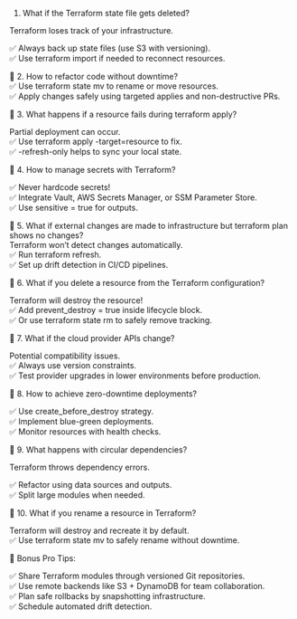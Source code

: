 

1. What if the Terraform state file gets deleted?
   
 Terraform loses track of your infrastructure. <br>
 
 ✅ Always back up state files (use S3 with versioning). <br>
 ✅ Use terraform import if needed to reconnect resources.

🔹 2. How to refactor code without downtime?<br>
 ✅ Use terraform state mv to rename or move resources.<br>
 ✅ Apply changes safely using targeted applies and non-destructive PRs.

🔹 3. What happens if a resource fails during terraform apply?<br>

 Partial deployment can occur.<br>
 ✅ Use terraform apply -target=resource to fix.<br>
 ✅ -refresh-only helps to sync your local state.

🔹 4. How to manage secrets with Terraform?<br>

 ✅ Never hardcode secrets!<br>
 ✅ Integrate Vault, AWS Secrets Manager, or SSM Parameter Store.<br>
 ✅ Use sensitive = true for outputs.<br>

🔹 5. What if external changes are made to infrastructure but terraform plan shows no changes?<br>
 Terraform won’t detect changes automatically.<br>
 ✅ Run terraform refresh.<br>
 ✅ Set up drift detection in CI/CD pipelines.<br>

🔹 6. What if you delete a resource from the Terraform configuration?<br>
 
 Terraform will destroy the resource!<br>
 ✅ Add prevent_destroy = true inside lifecycle block.<br>
 ✅ Or use terraform state rm to safely remove tracking.<br>

🔹 7. What if the cloud provider APIs change?<br>

 Potential compatibility issues.<br>
 ✅ Always use version constraints.<br>
 ✅ Test provider upgrades in lower environments before production.<br>

🔹 8. How to achieve zero-downtime deployments?<br>

 ✅ Use create_before_destroy strategy.<br>
 ✅ Implement blue-green deployments.<br>
 ✅ Monitor resources with health checks.<br>

🔹 9. What happens with circular dependencies?<br>

 Terraform throws dependency errors.<br>
 
 ✅ Refactor using data sources and outputs.<br>
 ✅ Split large modules when needed.<br>

🔹 10. What if you rename a resource in Terraform? <br>

 Terraform will destroy and recreate it by default.<br>
 ✅ Use terraform state mv to safely rename without downtime.<br>

🌟 Bonus Pro Tips:

 ✅ Share Terraform modules through versioned Git repositories.<br>
 ✅ Use remote backends like S3 + DynamoDB for team collaboration.<br>
 ✅ Plan safe rollbacks by snapshotting infrastructure.<br>
 ✅ Schedule automated drift detection.<br>
